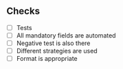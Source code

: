 
## Checks
- [ ] Tests
- [ ] All mandatory fields are automated
- [ ] Negative test is also there
- [ ] Different strategies are used
- [ ] Format is appropriate
